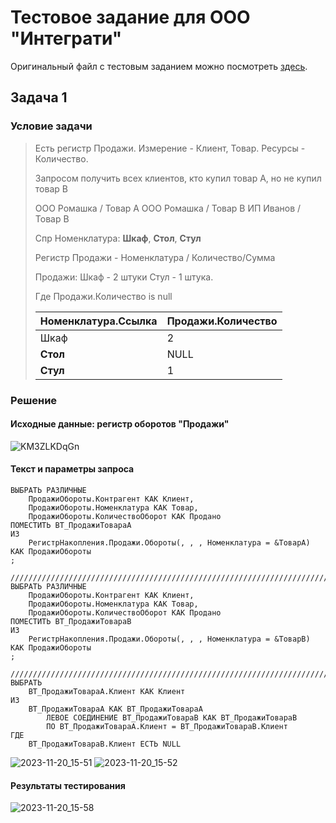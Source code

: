 # Тестовое задание для ООО "Интеграти"
Оригинальный файл с тестовым заданием можно посмотреть [здесь](https://docs.google.com/document/d/1KeLGq6_l9dPBSEpKcAQO16iPxO0G9G-Cy1CJ41QUsS8/).
## Задача 1
### Условие задачи
> Есть регистр Продажи. Измерение - Клиент, Товар. Ресурсы - Количество.
> 
> Запросом получить всех клиентов, кто купил товар А, но не купил товар B
> 
> ООО Ромашка  / Товар А
> ООО Ромашка  / Товар B
> ИП Иванов  / Товар B
> 
> Спр Номенклатура:
>  **Шкаф**, 
> **Стол**,
> **Стул**
> 
> Регистр Продажи - Номенклатура / Количество/Сумма
> 
> Продажи:
> Шкаф - 2 штуки
> Стул - 1 штука. 
> 
> Где Продажи.Количество is null
> 
> | Номенклатура.Ссылка | Продажи.Количество |
> | ------|--------|
> | Шкаф | 2 |
> | **Стол** | NULL |
> | **Стул** |  1 |
### Решение
#### Исходные данные: регистр оборотов "Продажи"
![KM3ZLKDqGn](https://github.com/anton-petrunov/1C-intgraty-test/assets/97449490/1389cc9f-cfa4-48d3-b69c-092927dbe6a7)
#### Текст и параметры запроса
```
ВЫБРАТЬ РАЗЛИЧНЫЕ
	ПродажиОбороты.Контрагент КАК Клиент,
	ПродажиОбороты.Номенклатура КАК Товар,
	ПродажиОбороты.КоличествоОборот КАК Продано
ПОМЕСТИТЬ ВТ_ПродажиТовараА
ИЗ
	РегистрНакопления.Продажи.Обороты(, , , Номенклатура = &ТоварА) КАК ПродажиОбороты
;

////////////////////////////////////////////////////////////////////////////////
ВЫБРАТЬ РАЗЛИЧНЫЕ
	ПродажиОбороты.Контрагент КАК Клиент,
	ПродажиОбороты.Номенклатура КАК Товар,
	ПродажиОбороты.КоличествоОборот КАК Продано
ПОМЕСТИТЬ ВТ_ПродажиТовараВ
ИЗ
	РегистрНакопления.Продажи.Обороты(, , , Номенклатура = &ТоварВ) КАК ПродажиОбороты
;

////////////////////////////////////////////////////////////////////////////////
ВЫБРАТЬ
	ВТ_ПродажиТовараА.Клиент КАК Клиент
ИЗ
	ВТ_ПродажиТовараА КАК ВТ_ПродажиТовараА
		ЛЕВОЕ СОЕДИНЕНИЕ ВТ_ПродажиТовараВ КАК ВТ_ПродажиТовараВ
		ПО ВТ_ПродажиТовараА.Клиент = ВТ_ПродажиТовараВ.Клиент
ГДЕ
	ВТ_ПродажиТовараВ.Клиент ЕСТЬ NULL
```
![2023-11-20_15-51](https://github.com/anton-petrunov/1C-intgraty-test/assets/97449490/9465b44f-78d8-4aef-a021-3c5a0c53d627)
![2023-11-20_15-52](https://github.com/anton-petrunov/1C-intgraty-test/assets/97449490/5c600b5d-7220-4c63-a399-697e44d219d5)

#### Результаты тестирования
![2023-11-20_15-58](https://github.com/anton-petrunov/1C-intgraty-test/assets/97449490/1cfc92f4-658d-4584-a530-c810c0a2e7fd)





